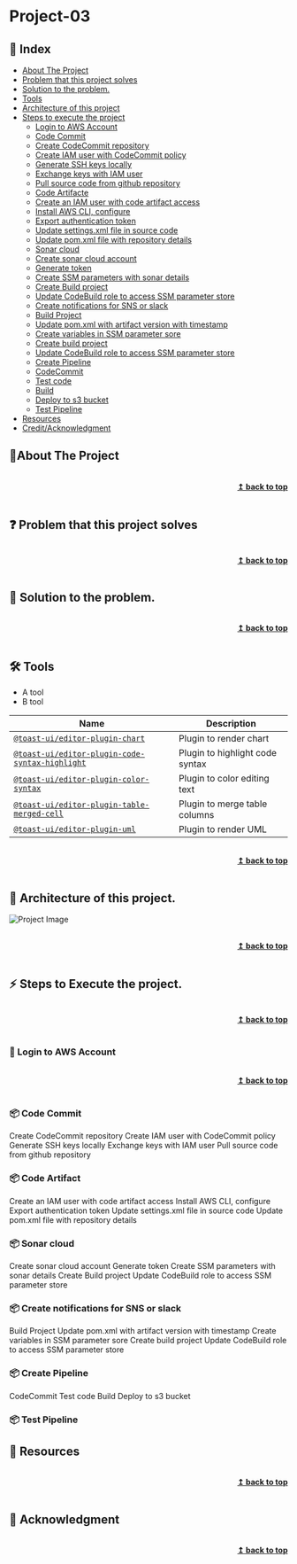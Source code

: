 
# Project-03
## :ledger: Index

- [About The Project](#beginner-about-the-project)
- [Problem that this project solves ](#question-problem-that-this-project-solves)
- [Solution to the problem.](#key-solution-to-the-problem)
- [Tools](#hammer_and_wrench-Tools)
- [Architecture of this project](#house-architecture-of-this-project)
- [Steps to execute the project](#zap-steps-to-execute-the-project)
  - [Login to AWS Account ](#key-login-to-aws-account )
  - [Code Commit](#package-code-commit)
  - [Create CodeCommit repository](#package-create-codecommit-repository)
  - [Create IAM user with CodeCommit policy](#package-create-iam-user-with-codecommit-policy )
  - [Generate SSH keys locally](#package-generate-ssh-keys-locally)
  - [Exchange keys with IAM user](#package-exchange-keys-with-iam-user)
  - [Pull source code from github repository ](#package-pull-source-code-from-github-repository)
  - [Code Artifacte](#package-code-artifact)
  - [Create an IAM user with code artifact access](#package-create-an-iam-user-with-code-artifact-access)
  - [Install AWS CLI, configure](#package-install-aws-cli,-configure)
  - [Export authentication token](#package-export-authentication-token)
  - [Update settings.xml file in source code ](#package-update-settings.xml-file-in-source-code)
  - [Update pom.xml file with repository details](#package-update-pom.xml-file-with-repository-details)
  - [Sonar cloud ](#package-sonar-cloud)
  - [Create sonar cloud account](#package-create-sonar-cloud-account)
  - [Generate token](#package-generate-token)
  - [Create SSM parameters with sonar details](#package-create-ssm-parameters-with-sonar-details)
  - [Create Build project](#package-create-build-project)
  - [Update CodeBuild role to access SSM parameter store](#package-update-codebuild-role-to-access-ssm-parameter-store)
  - [Create notifications for SNS or slack](#package-create-notifications-for-sns-or-slack)
  - [Build Project](#package-build-project)
  - [Update pom.xml with artifact version with timestamp](#package-update-pom.xml-with-artifact-version-with-timestamp)
  - [Create variables in SSM parameter sore](#package-create-variables-in-ssm-parameter-sore)
  - [Create build project](#package-create-build-project)
  - [Update CodeBuild role to access SSM parameter store ](#package-update-codebuild-role-to-access-ssm-parameter-store)
  - [Create Pipeline](#package-create-pipeline)
  - [CodeCommit](#package-codecommit)
  - [Test code](#package-test-code)
  - [Build](#package-build)
  - [Deploy to s3 bucket](#package-deploy-to-s3-bucket)
  - [Test Pipeline](#package-test-pipeline)
- [Resources](#page_facing_up-resources)
- [Credit/Acknowledgment](#star2-creditacknowledgment)


## :beginner:About The Project

<br/>
<div align="right">
    <b><a href="#Project-03">↥ back to top</a></b>
</div>
<br/>

## :question: Problem that this project solves 

<br/>
<div align="right">
    <b><a href="#Project-03">↥ back to top</a></b>
</div>
<br/>

## :key: Solution to the problem.

<br/>
<div align="right">
    <b><a href="#Project-03">↥ back to top</a></b>
</div>
<br/>

## :hammer_and_wrench: Tools
- A tool
- B tool

| Name | Description |
| --- | --- |
| [`@toast-ui/editor-plugin-chart`](https://github.com/nhn/tui.editor/tree/master/plugins/chart) | Plugin to render chart |
| [`@toast-ui/editor-plugin-code-syntax-highlight`](https://github.com/nhn/tui.editor/tree/master/plugins/code-syntax-highlight) | Plugin to highlight code syntax |
| [`@toast-ui/editor-plugin-color-syntax`](https://github.com/nhn/tui.editor/tree/master/plugins/color-syntax) | Plugin to color editing text |
| [`@toast-ui/editor-plugin-table-merged-cell`](https://github.com/nhn/tui.editor/tree/master/plugins/table-merged-cell) | Plugin to merge table columns |
| [`@toast-ui/editor-plugin-uml`](https://github.com/nhn/tui.editor/tree/master/plugins/uml) | Plugin to render UML 

<br/>
<div align="right">
    <b><a href="#Project-03">↥ back to top</a></b>
</div>
<br/>


## :beginner: Architecture of this project.

![Project Image](project-image-url)

<br/>
<div align="right">
    <b><a href="#Project-03">↥ back to top</a></b>
</div>
<br/>

## :zap: Steps to Execute the project. 

<br/>
<div align="right">
    <b><a href="#Project-03">↥ back to top</a></b>
</div>
<br/>

### :key: Login to AWS Account

<br/>
<div align="right">
    <b><a href="#Project-03">↥ back to top</a></b>
</div>
<br/>

### :package: Code Commit
Create CodeCommit repository
Create IAM user with CodeCommit policy
Generate SSH keys locally
Exchange keys with IAM user
Pull source code from github repository 
### :package: Code Artifact
Create an IAM user with code artifact access
Install AWS CLI, configure
Export authentication token
Update settings.xml file in source code 
Update pom.xml file with repository details
### :package: Sonar cloud 
Create sonar cloud account
Generate token
Create SSM parameters with sonar details
Create Build project
Update CodeBuild role to access SSM parameter store
### :package: Create notifications for SNS or slack
Build Project
Update pom.xml with artifact version with timestamp
Create variables in SSM parameter sore
Create build project
Update CodeBuild role to access SSM parameter store 
### :package: Create Pipeline
CodeCommit
Test code
Build
Deploy to s3 bucket
### :package: Test Pipeline

## :page_facing_up: Resources

<br/>
<div align="right">
    <b><a href="#Project-03">↥ back to top</a></b>
</div>
<br/>


## :star2: Acknowledgment


<br/>
<div align="right">
    <b><a href="#Project-03">↥ back to top</a></b>
</div>
<br/>

